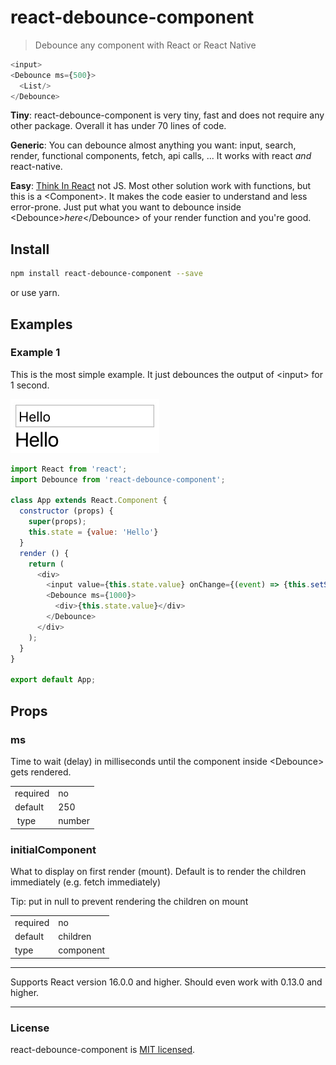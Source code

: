 # react-debounce-component
> Debounce any component with React or React Native

```js
<input>
<Debounce ms={500}>
  <List/>
</Debounce>
```

**Tiny**: react-debounce-component is very tiny, fast and does not require any other package. Overall it has under 70 lines of code.

**Generic**: You can debounce almost anything you want: input, search, render, functional components, fetch, api calls, ... It works with react *and* react-native.

**Easy**: [Think In React](https://reactjs.org/docs/thinking-in-react.html) not JS. Most other solution work with functions, but this is a &lt;Component&gt;. It makes the code easier to understand and less error-prone. Just put what you want to debounce inside &lt;Debounce&gt;*here*&lt;/Debounce&gt; of your render function and you're good.



## Install
```sh
npm install react-debounce-component --save
```
or use yarn.


## Examples

### Example 1

This is the most simple example. It just debounces the output of &lt;input&gt; for 1 second.

![](example-1-demo.gif)

```js
import React from 'react';
import Debounce from 'react-debounce-component';

class App extends React.Component {
  constructor (props) {
    super(props);
    this.state = {value: 'Hello'}
  }
  render () {
    return (
      <div>
        <input value={this.state.value} onChange={(event) => {this.setState({value: event.target.value})}}/>
        <Debounce ms={1000}>
          <div>{this.state.value}</div>
        </Debounce>
      </div>
    );
  }
}

export default App;
```


## Props

### ms

Time to wait (delay) in milliseconds until the component inside &lt;Debounce&gt; gets rendered.

|          |        |
| -------- | ------ |
| required | no     |
| default  | 250    |
| type     | number |

### initialComponent

What to display on first render (mount). Default is to render the children immediately (e.g. fetch immediately)

Tip: put in null to prevent rendering the children on mount

|          |           |
| -------- | --------- |
| required | no        |
| default  | children  |
| type     | component |



---

Supports React version 16.0.0 and higher. Should even work with 0.13.0 and higher.

---

### License

react-debounce-component is [MIT licensed](./LICENSE).
